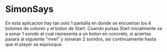 # SimonSays

En esta aplicacion hay tan solo 1 pantalla en donde se encuetran los 4 botones de colores y el boton de Start. Cuando pulsas Start inicialmente va a sonar 1 sonido el cual representa a un boton en concreto, si aciertas pasara al siguiente "nivel" y sonaran 2 sonidos, asi continuamente hasta que el player se equivoque.  
